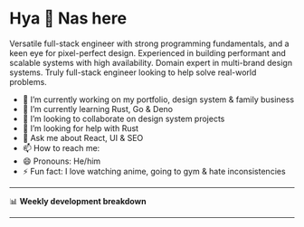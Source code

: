 # Hya 👋 Nas here

Versatile full-stack engineer with strong programming fundamentals, and a keen eye for pixel-perfect design. Experienced in building performant and scalable systems with high availability. Domain expert in multi-brand design systems. Truly full-stack engineer looking to help solve real-world problems.

- 🔭 I’m currently working on my portfolio, design system & family business
- 🌱 I’m currently learning Rust, Go & Deno
- 👯 I’m looking to collaborate on design system projects
- 🤔 I’m looking for help with Rust
- 💬 Ask me about React, UI & SEO
- 📫 How to reach me: 
- 😄 Pronouns: He/him
- ⚡ Fun fact: I love watching anime, going to gym & hate inconsistencies

-------
📊 **Weekly development breakdown**
<!--START_SECTION:waka-->
<!--END_SECTION:waka-->
-------
